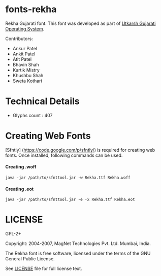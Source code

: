 fonts-rekha
===========

Rekha Gujarati font. This font was developed as part of [Utkarsh Gujarati Operating System](http://www.utkarsh.org).

Contributors:
* Ankur Patel
* Ankit Patel
* Atit Patel
* Bhavin Shah
* Kartik Mistry
* Khushbu Shah
* Sweta Kothari

Technical Details
=================
* Glyphs count : 407

Creating Web Fonts
==================
[Sfntly] (https://code.google.com/p/sfntly/) is required for creating web fonts. Once installed, following commands can be used.

#### Creating .woff
```
java -jar /path/to/sfnttool.jar -w Rekha.ttf Rekha.woff
```

#### Creating .eot
```
java -jar /path/to/sfnttool.jar -e -x Rekha.ttf Rekha.eot
```

LICENSE
=======
GPL-2+

Copyright: 2004-2007, MagNet Technologies Pvt. Ltd. Mumbai, India.

The Rekha font is free software, licensed under the terms of the GNU General
Public License.

See [LICENSE](https://github.com/kartikm/fonts-rekha/blob/master/LICENSE) file for full license text.
